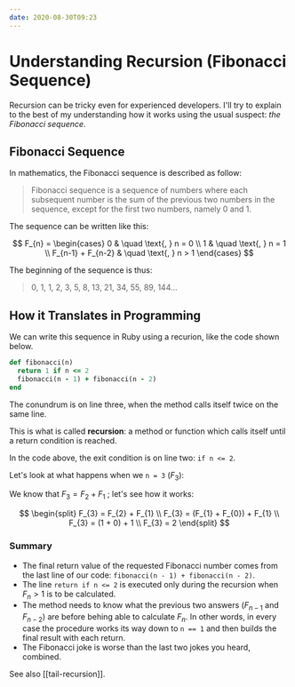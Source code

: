 ```yaml
---
date: 2020-08-30T09:23
---
```


# Understanding Recursion (Fibonacci Sequence)

Recursion can be tricky even for experienced developers. I'll try to explain to
the best of my understanding how it works using the usual suspect: _the
Fibonacci sequence_.


## Fibonacci Sequence

In mathematics, the Fibonacci sequence is described as follow:

> Fibonacci sequence is a sequence of numbers where each subsequent number is
> the sum of the previous two numbers in the sequence, except for the first two
> numbers, namely 0 and 1.


The sequence can be written like this:

$$
F_{n} =
  \begin{cases}
    0                & \quad \text{, } n = 0 \\
    1                & \quad \text{, } n = 1 \\
    F_{n-1} + F_{n-2}  & \quad \text{, } n > 1
  \end{cases}
$$


The beginning of the sequence is thus:

> 0, 1, 1, 2, 3, 5, 8, 13, 21, 34, 55, 89, 144...


## How it Translates in Programming

We can write this sequence in Ruby using a recurion, like the code shown below.

```ruby
def fibonacci(n)
  return 1 if n <= 2
  fibonacci(n - 1) + fibonacci(n - 2)
end
```

The conundrum is on line three, when the method calls itself twice on the same
line.

This is what is called **recursion**: a method or function which calls itself
until a return condition is reached.

In the code above, the exit condition is on line two: `if n <= 2`.

Let's look at what happens when we `n = 3` ($F_{3}$):

We know that $F_{3} = F_{2} + F_{1}$ ; let's see how it works:

$$
\begin{split}
  F_{3} = F_{2} + F_{1}           \\
  F_{3} = (F_{1} + F_{0}) + F_{1} \\
  F_{3} = (1 + 0) + 1             \\
  F_{3} = 2
\end{split}
$$


### Summary

* The final return value of the requested Fibonacci number comes from the last
  line of our code: `fibonacci(n - 1) + fibonacci(n - 2)`.
* The line `return if n <= 2` is executed only during the recursion when
  $F_{n} > 1$ is to be calculated.
* The method needs to know what the previous two answers ($F_{n-1}$ and
  $F_{n-2}$) are before behing able to calculate $F_{n}$. In other words, in
  every case the procedure works its way down to `n == 1` and then builds the
  final result with each return.
* The Fibonacci joke is worse than the last two jokes you heard, combined.


See also [[tail-recursion]].
